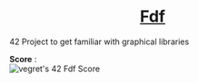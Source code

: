 <h1 align="center"><u>Fdf</u></h1>
42 Project to get familiar with graphical libraries 

**Score** :
<br>
![vegret's 42 Fdf Score](https://badge42.vercel.app/api/v2/clalmqrmn00060fl8q4n24adz/project/2895387)
